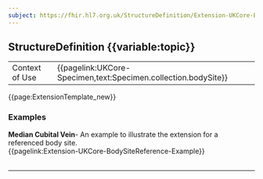 ```yaml
---
subject: https://fhir.hl7.org.uk/StructureDefinition/Extension-UKCore-BodySiteReference
---
```

## StructureDefinition {{variable:topic}}

<table id="addToTranspose">
<tr><td>Context of Use</td>
<td>{{pagelink:UKCore-Specimen,text:Specimen.collection.bodySite}}</td>
</tr>
</table>

{{page:ExtensionTemplate_new}}

<div id="Examples" class="tabcontent">
  <h3>Examples</h3>
  <b>Median Cubital Vein</b>- An example to illustrate the extension for a referenced body site.<br>
  {{pagelink:Extension-UKCore-BodySiteReference-Example}}
  <br><br>
</div>

---
